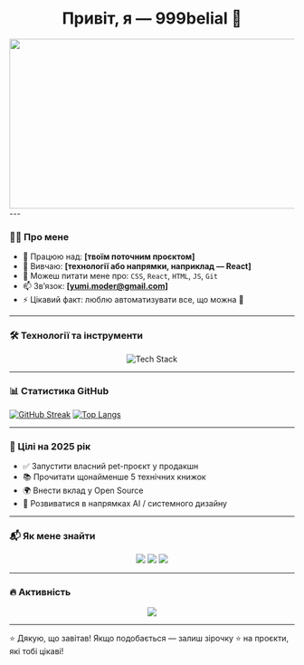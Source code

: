 <!-- Привітання -->
<h1 align="center">
  Привіт, я — 999belial 👋
</h1>

<div align="center">
  <img src="[https://media.giphy.com/media/dWesBcTLavkZuG35MI/giphy.gif](https://media4.giphy.com/media/v1.Y2lkPTc5MGI3NjExZ2wxMGhuMGVhMjRqN2t4N203NHpyNXdsNGZqZmhlYzd2Z2hwY3dreSZlcD12MV9pbnRlcm5hbF9naWZfYnlfaWQmY3Q9Zw/QDjpIL6oNCVZ4qzGs7/giphy.gif)" width="600" height="300"/>
</div>
---

### 🧑‍💻 Про мене

- 🔭 Працюю над: **[твоїм поточним проєктом]**
- 🌱 Вивчаю: **[технології або напрямки, наприклад — React]**
- 💬 Можеш питати мене про: `CSS`, `React`, `HTML`, `JS`, `Git`
- 📫 Звʼязок: **[yumi.moder@gmail.com]**
- ⚡ Цікавий факт: люблю автоматизувати все, що можна 🤖

---

### 🛠️ Технології та інструменти

<p align="center">
  <img src="https://skillicons.dev/icons?i=js,react,nodejs,html,css,git,github,vscode" alt="Tech Stack" />
</p>

---

### 📊 Статистика GitHub

[![GitHub Streak](http://github-readme-streak-stats.herokuapp.com?user=999belial&theme=dark&background=000000)](https://git.io/streak-stats)
[![Top Langs](https://github-readme-stats.vercel.app/api/top-langs/?username=999belial&layout=compact&theme=vision-friendly-dark)](https://github.com/anuraghazra/github-readme-stats)


---

### 🎯 Цілі на 2025 рік

- ✅ Запустити власний pet-проєкт у продакшн
- 📚 Прочитати щонайменше 5 технічних книжок
- 🌍 Внести вклад у Open Source
- 🧠 Розвиватися в напрямках AI / системного дизайну

---

### 📬 Як мене знайти

<p align="center">
  <a href="mailto:yumi.moder@gmail.com"><img src="https://img.shields.io/badge/email-%23D14836.svg?style=for-the-badge&logo=gmail&logoColor=white"/></a>
  <a href="https://t.me/твій_telegram"><img src="#" /></a>
  <a href="https://linkedin.com/in/твій_профіль"><img src="#" /></a>
</p>

---

### 🔥 Активність

<p align="center">
  <img src="https://github-profile-summary-cards.vercel.app/api/cards/profile-details?username=999belial&theme=tokyonight" />
</p>

---

⭐ Дякую, що завітав! Якщо подобається — залиш зірочку ⭐ на проєкти, які тобі цікаві!

